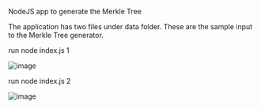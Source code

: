 NodeJS app to generate the Merkle Tree

The application has two files under data folder. These are the sample input to the Merkle Tree generator. 



run node index.js 1

![image](https://user-images.githubusercontent.com/379028/39553553-e4be2594-4e33-11e8-9df1-4516a17b5c98.png)


run node index.js 2

![image](https://user-images.githubusercontent.com/379028/39553500-ae297ff6-4e33-11e8-80f9-2406467480cd.png)

